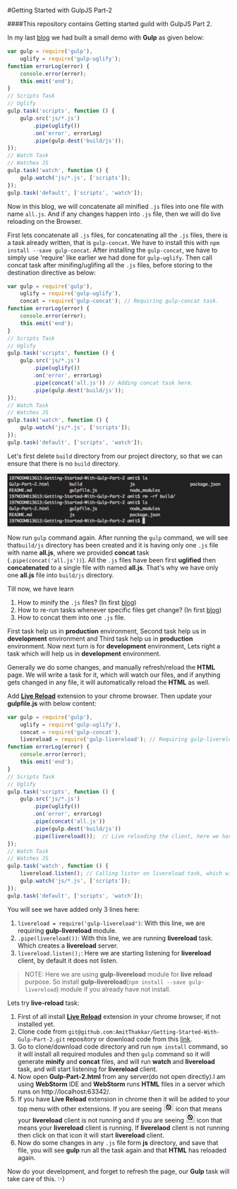 #Getting Started with GulpJS Part-2

####This repository contains Getting started guild with GulpJS Part 2.

In my last [blog](http://codechutney.in/blog/nodejs/getting-started-with-gulp/) we had built a small demo with **Gulp** as given below:

```JavaScript
var gulp = require('gulp'),
    uglify = require('gulp-uglify');
function errorLog(error) {
    console.error(error);
    this.emit('end');
}
// Scripts Task
// Uglify
gulp.task('scripts', function () {
    gulp.src('js/*.js')
        .pipe(uglify())
        .on('error', errorLog)
        .pipe(gulp.dest('build/js'));
});
// Watch Task
// Watches JS
gulp.task('watch', function () {
    gulp.watch('js/*.js', ['scripts']);
});
gulp.task('default', ['scripts', 'watch']);
```

Now in this blog, we will concatenate all minified ```.js``` files into one file with name ```all.js```. And if any changes happen into ```.js``` file, then we will do live reloading on the Browser.

First lets concatenate all ```.js``` files, for concatenating all the ```.js``` files, there is a task already written, that is ```gulp-concat```. We have to install this with ```npm install --save gulp-concat```. After installing the ```gulp-concat```, we have to simply use 'require' like earlier we had done for ```gulp-uglify```. Then call concat task after minifing/uglifing all the ```.js``` files, before storing to the destination directive as below:

```JavaScript
var gulp = require('gulp'),
    uglify = require('gulp-uglify'),
    concat = require('gulp-concat'); // Requiring gulp-concat task.
function errorLog(error) {
    console.error(error);
    this.emit('end');
}
// Scripts Task
// Uglify
gulp.task('scripts', function () {
    gulp.src('js/*.js')
        .pipe(uglify())
        .on('error', errorLog)
        .pipe(concat('all.js')) // Adding concat task here.
        .pipe(gulp.dest('build/js'));
});
// Watch Task
// Watches JS
gulp.task('watch', function () {
    gulp.watch('js/*.js', ['scripts']);
});
gulp.task('default', ['scripts', 'watch']);
```

Let's first delete ```build``` directory from our project directory, so that we can ensure that there is no ```build``` directory.

![RemoveBuildDirectory.png](https://raw.githubusercontent.com/AmitThakkar/Getting-Started-With-Gulp-Part-2/master/RemoveBuildDirectory.png)

Now run ```gulp``` command again. After running the ```gulp``` command, we will see that```build/js``` directory has been created and it is having only one ```.js``` file with name **all.js**, where we provided **concat** task (```.pipe(concat('all.js'))```). All the ```.js``` files have been first **uglified** then **concatenated** to a single file with named **all.js**. That's why we have only one **all.js** file into ```build/js``` directory.

Till now, we have learn

1. How to minify the ```.js``` files? (In first [blog](http://codechutney.in/blog/nodejs/getting-started-with-gulp/))
2. How to re-run tasks whenever specific files get change? (In first [blog](http://codechutney.in/blog/nodejs/getting-started-with-gulp/))
3. How to concat them into one ```.js``` file.

First task help us in **production** environment, Second task help us in **development** environment and Third task help us in **production** environment. Now next turn is for **development** environment, Lets right a task which will help us in **development** environment.

Generally we do some changes, and manually refresh/reload the **HTML** page. We will write a task for it, which will watch our files, and if anything gets changed in any file, it will automatically reload the **HTML** as well.

Add **[Live Reload](https://chrome.google.com/webstore/detail/livereload/jnihajbhpnppcggbcgedagnkighmdlei/reviews?hl=en)** extension to your chrome browser. Then update your **gulpfile.js** with below content:

```JavaScript
var gulp = require('gulp'),
    uglify = require('gulp-uglify'),
    concat = require('gulp-concat'),
    livereload = require('gulp-livereload'); // Requiring gulp-livereload task.
function errorLog(error) {
    console.error(error);
    this.emit('end');
}
// Scripts Task
// Uglify
gulp.task('scripts', function () {
    gulp.src('js/*.js')
        .pipe(uglify())
        .on('error', errorLog)
        .pipe(concat('all.js'))
        .pipe(gulp.dest('build/js'))
        .pipe(livereload());  // Live reloading the client, here we have chrome browser.
});
// Watch Task
// Watches JS
gulp.task('watch', function () {
    livereload.listen(); // Calling lister on livereload task, which will start listening for livereload client.
    gulp.watch('js/*.js', ['scripts']);
});
gulp.task('default', ['scripts', 'watch']);
```

You will see we have added only 3 lines here:

1. ```livereload = require('gulp-livereload')```: With this line, we are requiring **gulp-livereload** module.
2. ```.pipe(livereload())```: With this line, we are running **livereload** task. Which creates a **livereload** server.
3. ```livereload.listen();```: Here we are starting listening for **livereload** client, by default it does not listen.

> NOTE: Here we are using **gulp-livereload** module for **live** **reload** purpose. So install **gulp-livereload**(```npm install --save gulp-livereload```) module if you already have not install.

Lets try **live-reload** task:

1. First of all install **[Live Reload](https://chrome.google.com/webstore/detail/livereload/jnihajbhpnppcggbcgedagnkighmdlei/reviews?hl=en)** extension in your chrome browser, if not installed yet.
2. Clone code from ```git@github.com:AmitThakkar/Getting-Started-With-Gulp-Part-2.git``` repository or download code from this [link](https://github.com/AmitThakkar/Getting-Started-With-Gulp-Part-2).
3. Go to clone/download code directory and run ```npm install``` command, so it will install all required modules and then ```gulp``` command so it will generate **minify** and **concat** files, and will run **watch** and **livereload** task, and will start listening for **livereload** client.
4. Now open **Gulp-Part-2.html** from any server(do not open directly).I am using **WebStorm** IDE and **WebStorm** runs **HTML** files in a server which runs on http://localhost:63342/.
5. If you have **Live Reload** extension in chrome then it will be added to your top menu with other extensions. If you are seeing ![Off](https://raw.githubusercontent.com/AmitThakkar/Getting-Started-With-Gulp-Part-2/master/images/Not%20Running.png) icon that means your **livereload** client is not running and if you are seeing ![On](https://raw.githubusercontent.com/AmitThakkar/Getting-Started-With-Gulp-Part-2/master/images/Running.png) icon that means your **livereload** client is running. If **liverelaod** client is not running then click on that icon it will start **livereload** client.
6. Now do some changes in any ```.js``` file form **js** directory, and save that file, you will see **gulp** run all the task again and that **HTML** has reloaded again.

Now do your development, and forget to refresh the page, our **Gulp** task will take care of this. :-)
